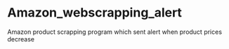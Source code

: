 # Amazon_webscrapping_alert
Amazon product scrapping program which sent alert when product prices decrease
